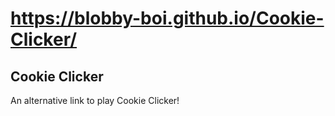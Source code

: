 # https://blobby-boi.github.io/Cookie-Clicker/
## Cookie Clicker
An alternative link to play Cookie Clicker!
